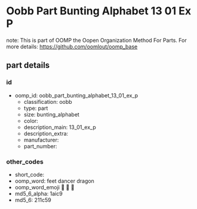# Oobb Part Bunting Alphabet 13 01 Ex P  

note: This is part of OOMP the Oopen Organization Method For Parts. For more details: https://github.com/oomlout/oomp_base

##  part details





### id
* oomp_id: oobb_part_bunting_alphabet_13_01_ex_p
  * classification: oobb
  * type: part
  * size: bunting_alphabet
  * color: 
  * description_main: 13_01_ex_p
  * description_extra: 
  * manufacturer: 
  * part_number: 

### other_codes
* short_code: 
* oomp_word: feet dancer dragon
* oomp_word_emoji :feet: :dancer: :dragon:
* md5_6_alpha: 1aic9
* md5_6: 211c59
